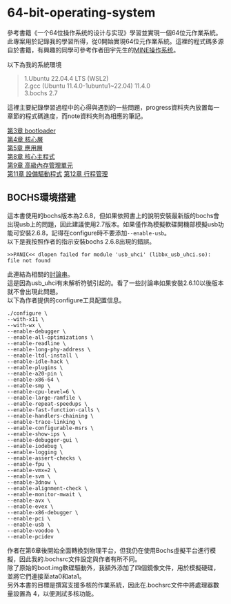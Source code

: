 # 64-bit-operating-system
參考書籍《一个64位操作系统的设计与实现》學習並實現一個64位元作業系統。
此專案用於記錄我的學習所得，從0開始實現64位元作業系統。這裡的程式碼多源自於書籍，有興趣的同學可參考作者田宇先生的[MINE操作系统](https://gitee.com/MINEOS_admin/publish)。  

以下為我的系統環境  
>1.Ubuntu 22.04.4 LTS (WSL2)  
>2.gcc (Ubuntu 11.4.0-1ubuntu1~22.04) 11.4.0  
>3.bochs 2.7  

這裡主要紀錄學習過程中的心得與遇到的一些問題，progress資料夾內放置每一章節的程式碼進度，而note資料夾則為相應的筆記。  

[第3章 bootloader](./note/ch3.md)  
[第4章 核心層](./note/ch4.md)  
[第5章 應用層](./note/ch5.md)  
[第8章 核心主程式](./note/ch8.md)  
[第9章 高級內存管理單元](./note/ch9.md)  
[第11章 設備驅動程式](./note/ch11.md)
[第12章 行程管理](./note/ch12.md)

## BOCHS環境搭建

這本書使用的bochs版本為2.6.8，但如果依照書上的說明安裝最新版的bochs會出現usb上的問題，因此建議使用2.7版本。如果僅作為模擬軟碟開機部模擬usb功能可安裝2.6.8，記得在configure時不要添加`--enable-usb`。  
以下是我按照作者的指示安裝bochs 2.6.8出現的錯誤。  
```
>>PANIC<< dlopen failed for module 'usb_uhci' (libbx_usb_uhci.so): file not found
```
此連結為相關的[討論串](https://sourceforge.net/p/bochs/discussion/39592/thread/58822184/)。  
這是因為usb_uhci有未解析符號引起的。看了一些討論串如果安裝2.6.10以後版本就不會出現此問題。  
以下為作者提供的configure工具配置信息。  
```
./configure \
--with-x11 \
--with-wx \
--enable-debugger \
--enable-all-optimizations \
--enable-readline \
--enable-long-phy-address \
--enable-ltdl-install \
--enable-idle-hack \
--enable-plugins \
--enable-a20-pin \
--enable-x86-64 \
--enable-smp \
--enable-cpu-level=6 \
--enable-large-ramfile \
--enable-repeat-speedups \
--enable-fast-function-calls \
--enable-handlers-chaining \
--enable-trace-linking \
--enable-configurable-msrs \
--enable-show-ips \
--enable-debugger-gui \
--enable-iodebug \
--enable-logging \
--enable-assert-checks \
--enable-fpu \
--enable-vmx=2 \
--enable-svm \
--enable-3dnow \
--enable-alignment-check \
--enable-monitor-mwait \
--enable-avx \
--enable-evex \
--enable-x86-debugger \
--enable-pci \
--enable-usb \
--enable-voodoo \
--enable-pcidev
```

作者在第6章後開始全面轉換到物理平台，但我仍在使用Bochs虛擬平台進行模擬，因此我的.bochsrc文件設定與作者有所不同。  
除了原始的boot.img軟碟驅動外，我額外添加了四個鏡像文件，用於模擬硬碟，並將它們連接至ata0和ata1。  
另外本書的目標是撰寫支援多核的作業系統，因此在.bochsrc文件中將處理器數量設置為 4，以便測試多核功能。  
